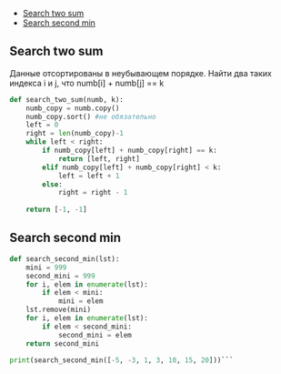 + [Search two sum](#search-two-sum)
+ [Search second min](#search-second-min)

## Search two sum

Данные отсортированы в неубывающем порядке. Найти два таких индекса i и j, что numb[i] + numb[j] == k
```python
def search_two_sum(numb, k):
    numb_copy = numb.copy()
    numb_copy.sort() #не обязательно
    left = 0
    right = len(numb_copy)-1
    while left < right:
        if numb_copy[left] + numb_copy[right] == k:
            return [left, right]
        elif numb_copy[left] + numb_copy[right] < k:
            left = left + 1
        else:
            right = right - 1
            
    return [-1, -1]
```


## Search second min


```python
def search_second_min(lst):
    mini = 999
    second_mini = 999
    for i, elem in enumerate(lst):
        if elem < mini:
            mini = elem
    lst.remove(mini)
    for i, elem in enumerate(lst):
        if elem < second_mini:
            second_mini = elem
    return second_mini
    
print(search_second_min([-5, -3, 1, 3, 10, 15, 20]))```
